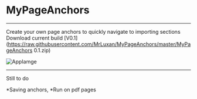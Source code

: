 # MyPageAnchors

---

Create your own page anchors to quickly navigate to importing sections 
Download current build [V0.1](https://raw.githubusercontent.com/MrLuxan/MyPageAnchors/master/MyPageAnchors 0.1.zip)

![AppIamge](https://raw.githubusercontent.com/MrLuxan/ChronoGGDesktop/master/docs/demo.gif)

---

Still to do

*Saving anchors,
*Run on pdf pages